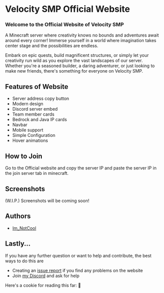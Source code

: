 # Velocity SMP Official Website

### Welcome to the Official Website of Velocity SMP

A Minecraft server where creativity knows no bounds and adventures await around every corner! Immerse yourself in a world where imagination takes center stage and the possibilities are endless.

Embark on epic quests, build magnificent structures, or simply let your creativity run wild as you explore the vast landscapes of our server. Whether you're a seasoned builder, a daring adventurer, or just looking to make new friends, there's something for everyone on Velocity SMP.


## Features of Website

- Server address copy button
- Modern design
- Discord server embed
- Team member cards
- Bedrock and Java IP cards
- Navbar
- Mobile support
- Simple Configuration
- Hover animations

## How to Join
Go to the Official website and copy the server IP and paste the server IP in the join server tab in minecraft.

## Screenshots
(W.I.P.) Screenshots will be coming soon!

## Authors
- [Im_NotCool](https://github.com/fir15playz)

## Lastly...
If you have any further question or want to help and contribute, the best ways to do this are
- Creating an [issue report](https://github.com/FQQD/MCServer-Web-Template/issues) if you find any problems on the website
- Join [my Discord](https://discord.gg/Nxh2zXxYJ7) and ask for help

Here's a cookie for reading this far: 🍪
